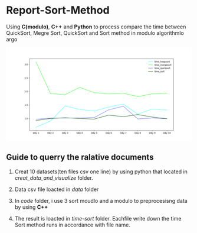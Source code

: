 # Report-Sort-Method
Using **C(modulo)**, **C++** and **Python** to process compare the time between QuickSort, Megre Sort, QuickSort and Sort method in modulo algorithmlo argo

![feature-image](chart.png)

## Guide to querry the ralative documents

 1. Creat 10 datasets(ten files csv one line) by using python that located in *creat_data_and_visualize* folder.

 2. Data csv file loacted in *data* folder  

 3. In *code* folder, i use 3 sort moudlo and a modulo to preprocesisng data by using **C++**

 4. The result is loacted in *time-sort* folder. Eachfile write down the time Sort method runs in accordance with file name. 
